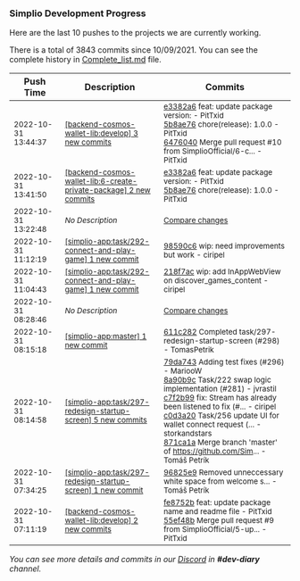 
### Simplio Development Progress

Here are the last 10 pushes to the projects we are currently working.

There is a total of 3843 commits since 10/09/2021. You can see the complete history in
 [Complete_list.md](Complete_list.md) file.

| Push Time | Description | Commits |
| --- | --- | --- |
| <sub>2022-10-31 13:44:37</sub> | <sub>[[backend-cosmos-wallet-lib:develop] 3 new commits](https://github.com/SimplioOfficial/backend-cosmos-wallet-lib/compare/55ef48b726ab...6476040e83ba)</sub> | <sub>[e3382a6](https://github.com/SimplioOfficial/backend-cosmos-wallet-lib/commit/e3382a6d4b6b61279c9f27bfbb9819c8a1de6e58) feat: update package version: - PitTxid<br>[5b8ae76](https://github.com/SimplioOfficial/backend-cosmos-wallet-lib/commit/5b8ae76ae0a1222eff0a696f3a7dc2e9f64f6703) chore(release): 1.0.0 - PitTxid<br>[6476040](https://github.com/SimplioOfficial/backend-cosmos-wallet-lib/commit/6476040e83ba0fb3560b37b1e545b69bac704e06) Merge pull request #10 from SimplioOfficial/6-c... - PitTxid</sub> |
| <sub>2022-10-31 13:41:50</sub> | <sub>[[backend-cosmos-wallet-lib:6\-create\-private\-package] 2 new commits](https://github.com/SimplioOfficial/backend-cosmos-wallet-lib/compare/55ef48b726ab...5b8ae76ae0a1)</sub> | <sub>[e3382a6](https://github.com/SimplioOfficial/backend-cosmos-wallet-lib/commit/e3382a6d4b6b61279c9f27bfbb9819c8a1de6e58) feat: update package version: - PitTxid<br>[5b8ae76](https://github.com/SimplioOfficial/backend-cosmos-wallet-lib/commit/5b8ae76ae0a1222eff0a696f3a7dc2e9f64f6703) chore(release): 1.0.0 - PitTxid</sub> |
| <sub>2022-10-31 13:22:48</sub> | <sub>_No Description_</sub> | <sub>[Compare changes](https://github.com/SimplioOfficial/simplio-app/compare/8219ff525d31...e64b82e36a5f)</sub> |
| <sub>2022-10-31 11:12:19</sub> | <sub>[[simplio-app:task/292\-connect\-and\-play\-game] 1 new commit](https://github.com/SimplioOfficial/simplio-app/commit/98590c65b87f0f250c33818cf58f7b98b38bf085)</sub> | <sub>[98590c6](https://github.com/SimplioOfficial/simplio-app/commit/98590c65b87f0f250c33818cf58f7b98b38bf085) wip: need improvements but work - ciripel</sub> |
| <sub>2022-10-31 11:04:43</sub> | <sub>[[simplio-app:task/292\-connect\-and\-play\-game] 1 new commit](https://github.com/SimplioOfficial/simplio-app/commit/218f7acb075714d8cd22277cc483044167f94716)</sub> | <sub>[218f7ac](https://github.com/SimplioOfficial/simplio-app/commit/218f7acb075714d8cd22277cc483044167f94716) wip: add InAppWebView on discover_games_content - ciripel</sub> |
| <sub>2022-10-31 08:28:46</sub> | <sub>_No Description_</sub> | <sub>[Compare changes](https://github.com/SimplioOfficial/simplio-app/compare/af38d9666301...4655ab52927f)</sub> |
| <sub>2022-10-31 08:15:18</sub> | <sub>[[simplio-app:master] 1 new commit](https://github.com/SimplioOfficial/simplio-app/commit/611c282d7223a147c36ff9eaeea441548401e3fe)</sub> | <sub>[611c282](https://github.com/SimplioOfficial/simplio-app/commit/611c282d7223a147c36ff9eaeea441548401e3fe) Completed task/297-redesign-startup-screen (#298) - TomasPetrik</sub> |
| <sub>2022-10-31 08:14:58</sub> | <sub>[[simplio-app:task/297\-redesign\-startup\-screen] 5 new commits](https://github.com/SimplioOfficial/simplio-app/compare/96825e9a2061...871ca1ae03b9)</sub> | <sub>[79da743](https://github.com/SimplioOfficial/simplio-app/commit/79da743347f4496f65d4e1d83fe9f35cf90cf8cf) Adding test fixes (#296) - MariooW<br>[8a90b9c](https://github.com/SimplioOfficial/simplio-app/commit/8a90b9cfa361be6f90f384dc96ddde8c4e1a1a92) Task/222 swap logic implementation (#281) - jvrastil<br>[c7f2b99](https://github.com/SimplioOfficial/simplio-app/commit/c7f2b9964f39ac6320097b029151d3dfb1316745) fix: Stream has already been listened to fix (#... - ciripel<br>[c0d3a20](https://github.com/SimplioOfficial/simplio-app/commit/c0d3a2065a5d6b36e8349993378617d8fd284d28) Task/256 update UI for wallet connect request (... - storkandstars<br>[871ca1a](https://github.com/SimplioOfficial/simplio-app/commit/871ca1ae03b91762b8a063e6db7312120eabb023) Merge branch 'master' of https://github.com/Sim... - Tomáš Petrík</sub> |
| <sub>2022-10-31 07:34:25</sub> | <sub>[[simplio-app:task/297\-redesign\-startup\-screen] 1 new commit](https://github.com/SimplioOfficial/simplio-app/commit/96825e9a20613dad5b49d0f20eb2e1511aed0dd1)</sub> | <sub>[96825e9](https://github.com/SimplioOfficial/simplio-app/commit/96825e9a20613dad5b49d0f20eb2e1511aed0dd1) Removed unneccessary white space from welcome s... - Tomáš Petrík</sub> |
| <sub>2022-10-31 07:11:19</sub> | <sub>[[backend-cosmos-wallet-lib:develop] 2 new commits](https://github.com/SimplioOfficial/backend-cosmos-wallet-lib/compare/515a79faafb7...55ef48b726ab)</sub> | <sub>[fe8752b](https://github.com/SimplioOfficial/backend-cosmos-wallet-lib/commit/fe8752b581e88751b464b9629f0a01ac4944fb6e) feat: update package name and readme file - PitTxid<br>[55ef48b](https://github.com/SimplioOfficial/backend-cosmos-wallet-lib/commit/55ef48b726ab2d61babec5a12611e1f0ac098340) Merge pull request #9 from SimplioOfficial/5-up... - PitTxid</sub> |

_You can see more details and commits in our [Discord](https://discord.gg/aKhjuwZmdP) in **#dev-diary** channel._
